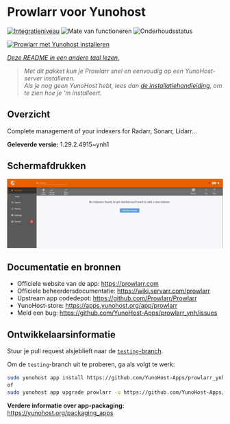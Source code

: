 <!--
NB: Deze README is automatisch gegenereerd door <https://github.com/YunoHost/apps/tree/master/tools/readme_generator>
Hij mag NIET handmatig aangepast worden.
-->

# Prowlarr voor Yunohost

[![Integratieniveau](https://apps.yunohost.org/badge/integration/prowlarr)](https://ci-apps.yunohost.org/ci/apps/prowlarr/)
![Mate van functioneren](https://apps.yunohost.org/badge/state/prowlarr)
![Onderhoudsstatus](https://apps.yunohost.org/badge/maintained/prowlarr)

[![Prowlarr met Yunohost installeren](https://install-app.yunohost.org/install-with-yunohost.svg)](https://install-app.yunohost.org/?app=prowlarr)

*[Deze README in een andere taal lezen.](./ALL_README.md)*

> *Met dit pakket kun je Prowlarr snel en eenvoudig op een YunoHost-server installeren.*  
> *Als je nog geen YunoHost hebt, lees dan [de installatiehandleiding](https://yunohost.org/install), om te zien hoe je 'm installeert.*

## Overzicht

Complete management of your indexers for Radarr, Sonarr, Lidarr...

**Geleverde versie:** 1.29.2.4915~ynh1

## Schermafdrukken

![Schermafdrukken van Prowlarr](./doc/screenshots/screenshot.jpg)

## Documentatie en bronnen

- Officiele website van de app: <https://prowlarr.com>
- Officiele beheerdersdocumentatie: <https://wiki.servarr.com/prowlarr>
- Upstream app codedepot: <https://github.com/Prowlarr/Prowlarr>
- YunoHost-store: <https://apps.yunohost.org/app/prowlarr>
- Meld een bug: <https://github.com/YunoHost-Apps/prowlarr_ynh/issues>

## Ontwikkelaarsinformatie

Stuur je pull request alsjeblieft naar de [`testing`-branch](https://github.com/YunoHost-Apps/prowlarr_ynh/tree/testing).

Om de `testing`-branch uit te proberen, ga als volgt te werk:

```bash
sudo yunohost app install https://github.com/YunoHost-Apps/prowlarr_ynh/tree/testing --debug
of
sudo yunohost app upgrade prowlarr -u https://github.com/YunoHost-Apps/prowlarr_ynh/tree/testing --debug
```

**Verdere informatie over app-packaging:** <https://yunohost.org/packaging_apps>
